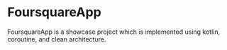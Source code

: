 # FoursquareApp

FoursquareApp is a showcase project which is implemented using kotlin, coroutine, and clean architecture.